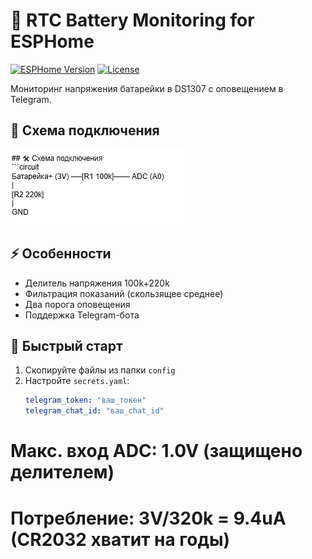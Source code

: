 # 🔋 RTC Battery Monitoring for ESPHome

[![ESPHome Version](https://img.shields.io/badge/ESPHome-2025.6.0+-blue)](https://esphome.io/)
[![License](https://img.shields.io/badge/License-MIT-green)](LICENSE)

Мониторинг напряжения батарейки в DS1307 с оповещением в Telegram.

## 📸 Схема подключения
![Circuit](extras/circuit.png)

## ⚡ Особенности
- Делитель напряжения 100k+220k
- Фильтрация показаний (скользящее среднее)
- Два порога оповещения
- Поддержка Telegram-бота

## 🚀 Быстрый старт
1. Скопируйте файлы из папки `config`
2. Настройте `secrets.yaml`:
   ```yaml
   telegram_token: "ваш_токен"
   telegram_chat_id: "ваш_chat_id"

# Макс. вход ADC: 1.0V (защищено делителем)
# Потребление: 3V/320k = 9.4uA (CR2032 хватит на годы)
